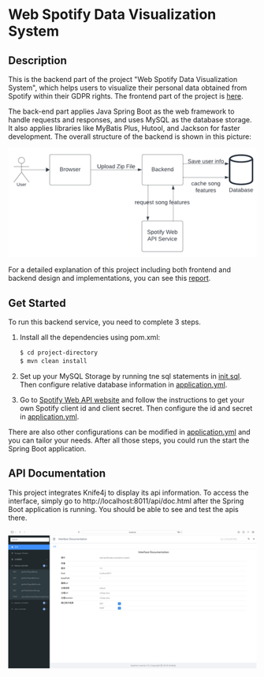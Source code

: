 # Web Spotify Data Visualization System

## Description
This is the backend part of the project "Web Spotify Data Visualization System", which helps users to visualize their personal data obtained from Spotify within their GDPR rights.
The frontend part of the project is [here](https://github.com/zw2375/spotify-visualization-report-app).

The back-end part applies Java Spring Boot as the web framework to handle requests and responses, and uses MySQL as the database storage. 
It also applies libraries like MyBatis Plus, Hutool, and Jackson for faster development. The overall structure of the backend is shown in this picture:

![Backend Structure](src/main/resources/static/backend%20service.png)

For a detailed explanation of this project including both frontend and backend design and implementations, you can see this [report](./src/main/resources/static/2023_Fall_CSCI_2390_Final_Project_Report.pdf).

## Get Started
To run this backend service, you need to complete 3 steps.
1. Install all the dependencies using pom.xml:
    ```bash
    $ cd project-directory
    $ mvn clean install
    ```

2. Set up your MySQL Storage by running tne sql statements in [init.sql](src/main/resources/sql/init.sql). 
Then configure relative database information in [application.yml](src/main/resources/application.yml).

3. Go to [Spotify Web API website](https://developer.spotify.com/documentation/web-api/tutorials/getting-started) and follow the instructions to get your own Spotify client id and client secret.
Then configure the id and secret in [application.yml](src/main/resources/application.yml).

There are also other configurations can be modified in [application.yml](src/main/resources/application.yml) and you can tailor your needs. After all those steps, you could run the start the Spring Boot application. 

## API Documentation
This project integrates Knife4j to display its api information. To access the interface, simply go to http://localhost:8011/api/doc.html after the Spring Boot application is running. You should be able to see and test the apis there.

![API Interface](src/main/resources/static/api%20documentation.png)